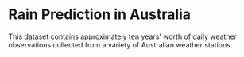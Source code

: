 # Rain Prediction in Australia

This dataset contains approximately ten years' worth of daily weather observations collected from a variety of Australian weather stations.
